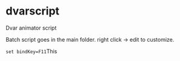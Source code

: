 # dvarscript
Dvar animator script

Batch script goes in the main folder. right click -> edit to customize.

`set bindKey=F11`This
